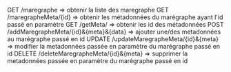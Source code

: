 GET /maregraphe => obtenir la liste des maregraphe
GET /maregrapheMeta/{id} => obtenir les métadonnées du marégraphe ayant l'id passé en paramètre
GET /getMeta/ => obtenir les id des métadonnées
POST /addMaregrapheMeta/{id}&{meta}&{data} => ajouter une/des metadonnées au marégraphe passé en id
UPDATE /updateMaregrapheMeta/{id}&{meta} => modifier la metadonnées passée en paramètre du marégraphe passé en id
DELETE /deleteMaregrapheMeta/{id}&{meta} => supprimer la metadonnées passée en paramètre du marégraphe passé en id
